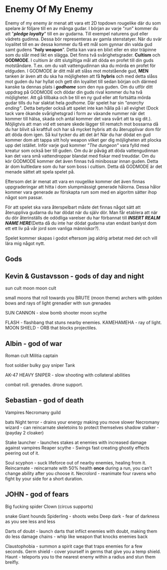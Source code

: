 # Enemy Of My Enemy
Enemy of my enemy är menat att vara ett 2D topdown rougelike där du som spelare är följare till en av många gudar. I början av varje "*run*" kommer du att "***pledge loyalty***" till en av gudarna. Till exempel naturens gud eller vädrets gudinna. Dessa bör representeras av gamla stenstatyer. När du svär loyalitet till en av dessa kommer du få ett mål som gynnar din valda gud samt gudens "**holy weapon**". Detta kan vara en blixt eller en stor träpinne som du slår med likt en slägga. Det finns två svårighetsgrader. **Cultism** och **GODMODE**. I cultism är ditt slutgiltiga mål att döda en profet till din guds motståndare. T.ex. om du valt vattengudinnan ska du mörda en profet för eldguden. I GODMODE är ditt mål att slåss mot motstående gud, **MEN** tanken är även att du ska ha möjligheten att få **hybris** och med detta slåss mot guden du har hyllat och gett din loyalitet till sedan början och därmed kanske ta dennas plats i ***godhome*** som den nya guden. 
Om du utför ditt uppdrag på GODMODE och dödar din guds rival kommer du ha två möjligheter. Att gå tillbaka och be till en ny gud eller att fortsätta mörda gudar tills du har slaktat hela *godhome.* Där spelet har sin *"anarchy ending"*. Detta betyder också att spelet inte kan hålla på i all evighet (Dock tack vare ökande svårighetsgrad i form av växande nummer när det kommer till hälsa, skada och antal kommer det vara svårt att ta sig dit.). Möjligtvis att man vid ett senare skede lägger till rematch mot bossarna då du har blivit så kraftfull och har så mycket hybris att du återupplivar dom för att döda dom igen. Så kul tycker du att det är!
När du har dödat en gud kommer dom att tappa sitt holy weapon vilket ger dig möjligheten att plocka upp det istället.
Inför varje gud kommer *"The dungeon"* vara fylld med kreatur som också ber till guden. Om du är påväg att döda vattengudinnan kan det vara små vattendroppar blandat med fiskar med treuddar. Om du kör GODMODE kommer det även finnas två minibossar innan guden. Detta är dom kultledare som du har som boss i cultism. Detta då GODMODE är det menade sättet att spela spelet på. 

Eftersom det är menat att vara en rougelike kommer det även finnas uppgraderingar att hitta i dom slumpmässigt generade hålorna. Dessa hålor kommer vara generade av förskapta rum som med en algoritm sätter ihop något som passar.

För att spelet ska vara återspelbart måste det finnas något sätt att återuppliva gudarna du har dödat när du själv dör. Man får etablera att när du dör återinställs de odödliga varelser du har förbannat till ***INSERT REALM NAME HERE***(Detta då du inte har dödat gudarna utan endast banlyst dom ett ett liv på vår jord som vanliga människor?).

Spelet kommer skapas i godot eftersom jag aldrig arbetat med det och vill lära mig något nytt.

## Gods
Kevin & Gustavsson - gods of day and night
-
sun cult
moon moon cult

small moons that roll towards you
BRUTE (moon theme)
archers with golden bows and rays of light
grenadier with sun grenades

SUN CANNON - slow bomb shooter
moon scythe  

FLASH - flashbang that stuns nearby enemies.
KAMEHAMEHA - ray of light.
MOON SHIELD - ORB that blocks projectiles.
 
Albin - god of war
-
Roman cult
Militia captain

foot soldier
bulky guy
sniper
Tank

AK-47
HEAVY SNIPER - slow shooting with collateral abilities

combat roll.
grenades.
drone support.

Sebastian - god of death
-
Vampires
Necromany guild

bats
Night terror - drains your energy making you move slower
Necromany wizard - can reincarnate skeletoins to protect themselves
shadow stalker - (payday 2 cloaker)

Stake launcher - launches stakes at enemies with increased damage against vampires
Reaper scythe - Swings fast creating ghostly effects peering out of it.

Soul scyphon - suck lifeforce out of nearby enemies, healing from it.
Reincarnate - reincarnate with 50% health **once** during a run, you can't change ability after you choose it.
Necrolord - reanimate four ravens who fight by your side for a short duration.

JOHN - god of fears
-
Big fucking spider 
Clown (circus supports)

snake
Giant hounds
Spiderling - shoots webs
Deep dark - fear of darkness as you see less and less

Darts of doubt - launch darts that inflict enemies with doubt, making them do less damage
chains - whip like weapon that knocks enemies back

Claustophobia - summon a spirit cage that traps enemies for a few seconds. 
Germ shield - cover yourself in germs that give you a temp shield. 
Haunt - teleports you to the nearest enemy within a radius and stun them breifly. 

